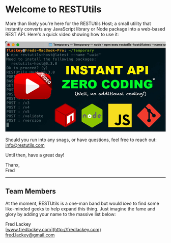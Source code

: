 # Welcome to RESTUtils

More than likely you're here for the RESTUtils Host; a small utility that instantly converts any JavaScript library or Node package into a web-based REST API.  Here's a quick video showing how to use it:

[![RESTUtils Host Demo](https://github.com/restutils/restutils-host/raw/main/docs/images/thumb.png)](https://www.youtube.com/watch?v=gfu1ubVC3gg)

Should you run into any snags, or have questions, feel free to reach out: [info@restutils.com](mailto:info@restutils.com)

Until then, have a great day!

Thanx,  
Fred

-----

## Team Members

At the moment, RESTUtils is a one-man band but would _love_ to find some like-minded geeks to help expand this thing.  Just imagine the fame and glory by adding your name to the massive list below:   

Fred Lackey  
[www.fredlackey.com](http://fredlackey.com)  
[fred.lackey@gmail.com](mailto:fred.lackey@gmail.com)
